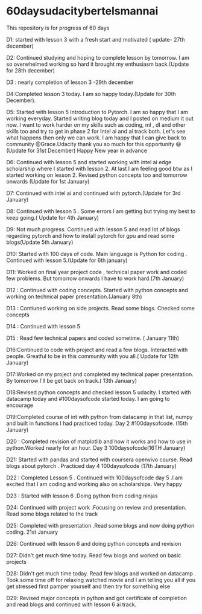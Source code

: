 # 60daysudacitybertelsmannai
This repository is for progress of 60 days

D1: started with lesson 3 with a fresh start and motivated ( update- 27th december)

D2: Continued studying and hoping to complete lesson by tomorrow. I am so overwhelmed working so hard it brought my enthusiasm back.(Update for 28th december)

D3 :  nearly completion of lesson 3 -29th december

D4:Completed lesson 3 today. I am so  happy today.(Update for 30th December).    

D5: Started with lesson 5 Introduction to Pytorch. I am so happy that I am working everyday. Started writing blog today and I posted on medium  it out now. I want to work harder on my skills such as coding, ml , dl and other skills too and try to get in phase 2 for Intel ai and ai track both. Let's see what happens then only we can work. I am happy that I can give back to community @Grace.Udacity thank you so much for this opportunity :smiley: (Update for 31st December)
Happy New year in advance

D6: Continued with lesson 5 and started working with intel ai edge scholarship where I started with lesson 2. At last I am feeling good btw as I started working on lesson 2. Revised python concepts too and tomorrow onwards (Update for 1st January)  

D7: Continued with intel ai and continued with pytorch.(Update for 3rd January)

D8: Continued with lesson 5 . Some errors I am getting but trying my best to keep going.( Update for 4th January)

D9: Not much progress. Continued with lesson 5 and read lot of blogs regarding pytorch and how to install pytorch for gpu and read some blogs(Update 5th January)

D10: Started with 100 days of code. Main language is Python for coding . Continued with lesson 5.(Update for 6th january)

D11: Worked on final year project code , technical paper work and coded few problems. But tomorrow onwards I have to work hard.(7th January)

D12 : Continued with coding concepts. Started with python concepts and working on technical paper presentation.(January 8th)

D13 : Contiuned working on side projects. Read some blogs. Checked some concepts

D14 : Continued with lesson 5

D15 : Read few technical papers and coded sometime. ( January 11th)

D16:Continued to code with project and read a few blogs. Interacted with people. Greatful to be in this community with you all.( Update for 12th January) 

D17:Worked on my project and completed my technical paper presentation. By tomorrow I'll be get back on track.( 13th January)

D18:Revised python concepts and checked lesson 5 udacity. I started with datacamp today and #100daysofcode started today. I am going to encourage

D19:Completed course of int with python from datacamp in that list, numpy and built in functions I had practiced today. Day 2 #100daysofcode. (15th January)

D20 : Completed revision of matplotlib and how it works and how to use in python.Worked nearly for an hour. Day 3 100daysofcode(16TH January)

D21: Started with pandas and started with coursera openvivo course. Read blogs about pytorch . Practiced day 4 100daysofcode (17th January)

D22 : Completed Lesson 5 . Continued with 100daysofcode day 5 .I am excited that I am coding and working also on scholarships. Very happy

D23 : Started with lesson 6 .Doing python from coding ninjas

D24: Continued with project work .Focusing on review and presentation. Read some blogs related to the track

D25: Completed with presentation .Read some blogs and now doing python coding. 21st January

D26: Continued with lesson 6 and doing python concepts and revision


D27: Didn't get much time today. Read few blogs and worked on basic projects

D28: Didn't get much time today. Read few blogs and worked on datacamp . Took some time off for relaxing watched movie  and I am telling you all if you get stressed first pamper yourself and then try for something else

D29: Revised major concepts in python and got certificate of completion and read blogs and continued with lesson 6 ai track.
